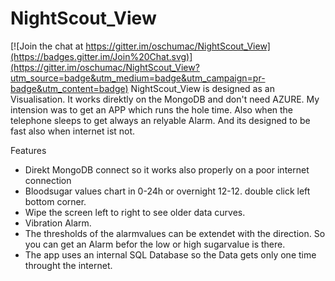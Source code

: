 # NightScout_View

[![Join the chat at https://gitter.im/oschumac/NightScout_View](https://badges.gitter.im/Join%20Chat.svg)](https://gitter.im/oschumac/NightScout_View?utm_source=badge&utm_medium=badge&utm_campaign=pr-badge&utm_content=badge)
NightScout_View is designed as an Visualisation.
It works direktly on the MongoDB and don't need AZURE.
My intension was to get an APP which runs the hole time.
Also when the telephone sleeps to get always an relyable Alarm.
And its designed to be fast also when internet ist not.

Features
- Direkt MongoDB connect so it works also properly on a poor internet connection
- Bloodsugar values chart in 0-24h or overnight 12-12. double click left bottom corner.
- Wipe the screen left to right to see older data curves.
- Vibration Alarm.
- The thresholds of the alarmvalues can be extendet with the direction.
  So you can get an Alarm befor the low or high sugarvalue is there.
- The app uses an internal SQL Database so the Data gets only one time throught the internet.





